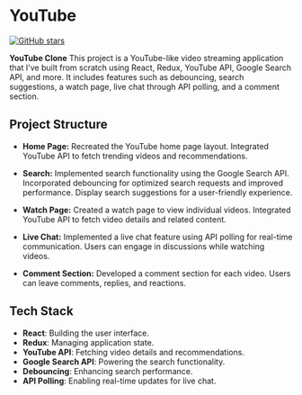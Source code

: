 # YouTube 

[![GitHub stars](https://img.shields.io/github/stars/YourGitHubUsername/YourRepoName)](https://github.com/YourGitHubUsername/YourRepoName/stargazers)

<b>YouTube Clone</b>
This project is a YouTube-like video streaming application that I've built from scratch using React, Redux, YouTube API, Google Search API, and more. It includes features such as debouncing, search suggestions, a watch page, live chat through API polling, and a comment section.

## Project Structure

- **Home Page:** Recreated the YouTube home page layout. Integrated YouTube API to fetch trending videos and recommendations.

- **Search:** Implemented search functionality using the Google Search API. Incorporated debouncing for optimized search requests and improved performance. Display search suggestions for a user-friendly experience.

- **Watch Page:** Created a watch page to view individual videos. Integrated YouTube API to fetch video details and related content.

- **Live Chat:** Implemented a live chat feature using API polling for real-time communication. Users can engage in discussions while watching videos.

- **Comment Section:** Developed a comment section for each video. Users can leave comments, replies, and reactions.

## Tech Stack

- **React**: Building the user interface.
- **Redux**: Managing application state.
- **YouTube API**: Fetching video details and recommendations.
- **Google Search API**: Powering the search functionality.
- **Debouncing**: Enhancing search performance.
- **API Polling**: Enabling real-time updates for live chat.


